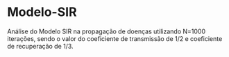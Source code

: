 # Modelo-SIR
Análise do Modelo SIR na propagação de doenças utilizando N=1000 iterações, sendo o valor do coeficiente de transmissão de 1/2 e coeficiente de recuperação de 1/3. 
